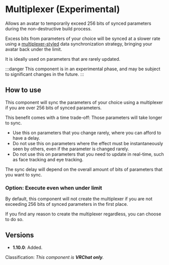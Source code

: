 ﻿---
unlisted: true
---
# Multiplexer (Experimental)

Allows an avatar to temporarily exceed 256 bits of synced parameters during the non-destructive build process.

Excess bits from parameters of your choice will be synced at a slower rate using a [multiplexer-styled](https://en.wikipedia.org/wiki/Multiplexing) data synchronization strategy,
bringing your avatar back under the limit.

It is ideally used on parameters that are rarely updated.

:::danger
This component is in an experimental phase, and may be subject to significant changes in the future.
:::

## How to use

This component will sync the parameters of your choice using a multiplexer if you are over 256 bits of synced parameters.

This benefit comes with a time trade-off: Those parameters will take longer to sync.
- Use this on parameters that you change rarely, where you can afford to have a delay.
- Do not use this on parameters where the effect must be instantaneously seen by others, even if the parameter is changed rarely.
- Do not use this on parameters that you need to update in real-time, such as face tracking and eye tracking.

The sync delay will depend on the overall amount of bits of parameters that you want to sync.

### Option: Execute even when under limit

By default, this component will not create the multiplexer if you are not exceeding 256 bits of synced parameters in the first place.

If you find any reason to create the multiplexer regardless, you can choose to do so.

[//]: # (### Option: Remove sync from unused parameters)

[//]: # ()
[//]: # (This component can inform you of unused parameters, and take the initiative to remove those unused parameters from your avatar.)

[//]: # ()
[//]: # (:::danger)

[//]: # (If your avatar is meant to work cross-platform &#40;PC & Quest/Android&#41;, **you must keep this option turned OFF**.)

[//]: # (:::)

## Versions

- **1.10.0**: Added.

Classification: *This component is **VRChat only**.*
